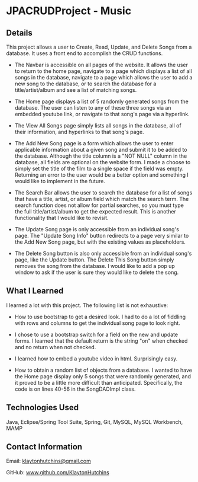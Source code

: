 # JPACRUDProject - Music

## Details
This project allows a user to Create, Read, Update, and Delete Songs from a database. It uses a front end to accomplish the CRUD functions.

- The Navbar is accessible on all pages of the website. It allows the user to return to the home page, navigate to a page which displays a list of all songs in the database, navigate to a page which allows the user to add a new song to the database, or to search the database for a title/artist/album and see a list of matching songs.

- The Home page displays a list of 5 randomly generated songs from the database. The user can listen to any of these three songs via an embedded youtube link, or navigate to that song's page via a hyperlink.

- The View All Songs page simply lists all songs in the database, all of their information, and hyperlinks to that song's page.

- The Add New Song page is a form which allows the user to enter applicable information about a given song and submit it to be added to the database. Although the title column is a "NOT NULL" column in the database, all fields are optional on the website form. I made a choose to simply set the title of the film to a single space if the field was empty. Returning an error to the user would be a better option and something I would like to implement in the future.

- The Search Bar allows the user to search the database for a list of songs that have a title, artist, or album field which match the search term. The search function does not allow for partial searches, so you must type the full title/artist/album to get the expected result. This is another functionality that I would like to revisit.

- The Update Song page is only accessible from an individual song's page. The "Update Song Info" button redirects to a page very similar to the Add New Song page, but with the existing values as placeholders.

- The Delete Song button is also only accessible from an individual song's page, like the Update button. The Delete This Song button simply removes the song from the database. I would like to add a pop up window to ask if the user is sure they would like to delete the song.

## What I Learned
I learned a lot with this project. The following list is not exhaustive:

- How to use bootstrap to get a desired look. I had to do a lot of fiddling with rows and columns to get the individual song page to look right.

- I chose to use a bootstrap switch for a field on the new and update forms. I learned that the default return is the string "on" when checked and no return when not checked.

- I learned how to embed a youtube video in html. Surprisingly easy.

- How to obtain a random list of objects from a database. I wanted to have the Home page display only 5 songs that were randomly generated, and it proved to be a little more difficult than anticipated. Specifically, the code is on lines 40-56 in the SongDAOImpl class.

## Technologies Used
Java, Eclipse/Spring Tool Suite, Spring, Git, MySQL, MySQL Workbench, MAMP

## Contact Information

Email:
klaytonhutchins@gmail.com

GitHub:
www.github.com/KlaytonHutchins
